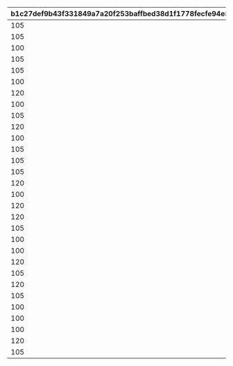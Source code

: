 |b1c27def9b43f331849a7a20f253baffbed38d1f1778fecfe94e86ac6328f3a4|46c551a832c004f5719b818d2b19ab19403502e124f1b4393639c8d34ce89e54|dd484f40b1013cd79eb7e16e30fa3bec8f9439e03b3426a7ca7061bc0036d7d7|5c3a9fc9a4735e9fec7c4a938f17616718e6fdd5906bf9c6ef36921691e4029b|575a6602622a838d4f7af728b677fe5d84b34df0682a63f7df70501650405f8e|e5f664ff0ba8a66138edc5ac9ebb2d08b502f3296e0ccb20f31df4d2845a852b|e6396292141f606c23a09f89cee32928059ee48cf6e83bcfc6e47f6ec981dfaa|
| --- | --- | --- | --- | --- | --- | --- |
|105|1|105|3|2|105|1|
|105|2|120|3|2|120|1|
|100|3|120|3|2|100|1|
|105|4|120|3|2|120|1|
|105|5|120|3|2|105|1|
|100|6|105|3|2|100|1|
|120|7|105|3|2|100|1|
|100|8|105|3|2|100|1|
|105|9|120|3|2|120|1|
|120|10|105|3|2|100|1|
|100|11|100|3|2|105|1|
|105|12|120|3|2|120|1|
|105|13|105|3|2|105|1|
|105|14|105|3|2|120|1|
|120|15|120|3|2|120|1|
|100|16|100|3|2|100|1|
|120|17|120|3|2|105|1|
|120|18|105|3|2|120|1|
|105|19|100|3|2|105|1|
|100|20|105|3|2|105|1|
|100|21|100|3|2|105|1|
|120|22|120|3|2|120|1|
|105|23|100|3|2|100|1|
|120|24|120|3|2|120|1|
|105|25|120|3|2|105|1|
|100|26|100|3|2|100|1|
|100|27|100|3|2|100|1|
|100|28|100|3|2|100|1|
|120|29|120|3|2|120|1|
|105|30|105|3|2|120|1|